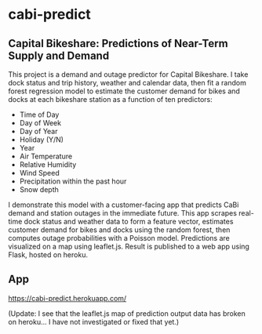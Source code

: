# cabi-predict

## Capital Bikeshare: Predictions of Near-Term Supply and Demand

This project is a demand and outage predictor for Capital Bikeshare. I take dock status and trip history, weather and calendar data, then fit a random forest regression model to estimate the customer demand for bikes and docks at each bikeshare station as a function of ten predictors:
- Time of Day
- Day of Week
- Day of Year
- Holiday (Y/N)
- Year
- Air Temperature
- Relative Humidity
- Wind Speed
- Precipitation within the past hour
- Snow depth

I demonstrate this model with a customer-facing app that predicts CaBi demand and station outages in the immediate future. This app scrapes real-time dock status and weather data to form a feature vector, estimates customer demand for bikes and docks using the random forest, then computes outage probabilities with a Poisson model. Predictions are visualized on a map using leaflet.js. Result is published to a web app using Flask, hosted on heroku.

## App

https://cabi-predict.herokuapp.com/

(Update: I see that the leaflet.js map of prediction output data has broken on heroku... I have not investigated or fixed that yet.)

